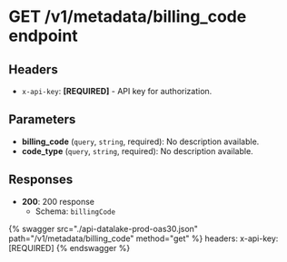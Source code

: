 # GET /v1/metadata/billing_code endpoint

## Headers

- `x-api-key`: **[REQUIRED]** - API key for authorization.

## Parameters

- **billing_code** (`query`, `string`, required): No description available.
- **code_type** (`query`, `string`, required): No description available.

## Responses

- **200**: 200 response
  - Schema: `billingCode`


{% swagger src="./api-datalake-prod-oas30.json" path="/v1/metadata/billing_code" method="get" %}
  headers:
    x-api-key: [REQUIRED]
{% endswagger %}

